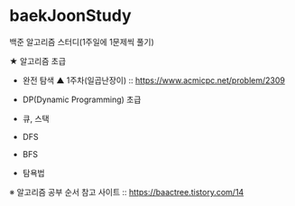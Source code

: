 # baekJoonStudy
백준 알고리즘 스터디(1주일에 1문제씩 풀기)

★ 알고리즘 초급

  - 완전 탐색
     ▲ 1주차(일곱난장이) :: https://www.acmicpc.net/problem/2309
     
  - DP(Dynamic Programming) 초급 
  - 큐, 스택
  - DFS
  - BFS
  - 탐욕법


※ 알고리즘 공부 순서 참고 사이트 :: https://baactree.tistory.com/14
